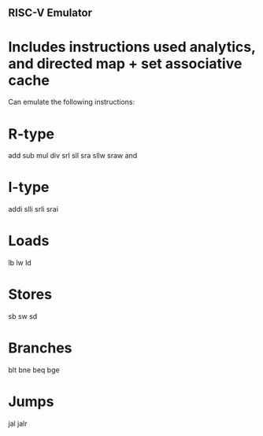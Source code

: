 ## RISC-V Emulator
# Includes instructions used analytics, and directed map + set associative cache

Can emulate the following instructions:
# R-type
add
sub
mul
div
srl
sll
sra
sllw
sraw
and

# I-type
addi
slli
srli
srai

# Loads
lb
lw
ld

# Stores
sb
sw
sd

# Branches
blt
bne
beq
bge

# Jumps
jal
jalr
